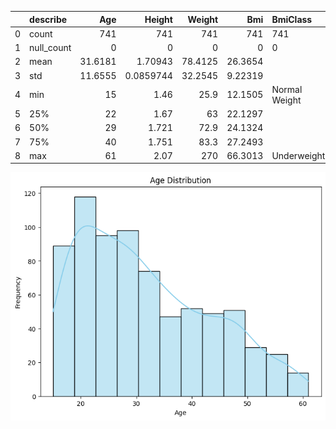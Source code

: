 |    | describe   |      Age |      Height |   Weight |       Bmi | BmiClass      |
|---:|:-----------|---------:|------------:|---------:|----------:|:--------------|
|  0 | count      | 741      | 741         | 741      | 741       | 741           |
|  1 | null_count |   0      |   0         |   0      |   0       | 0             |
|  2 | mean       |  31.6181 |   1.70943   |  78.4125 |  26.3654  |               |
|  3 | std        |  11.6555 |   0.0859744 |  32.2545 |   9.22319 |               |
|  4 | min        |  15      |   1.46      |  25.9    |  12.1505  | Normal Weight |
|  5 | 25%        |  22      |   1.67      |  63      |  22.1297  |               |
|  6 | 50%        |  29      |   1.721     |  72.9    |  24.1324  |               |
|  7 | 75%        |  40      |   1.751     |  83.3    |  27.2493  |               |
|  8 | max        |  61      |   2.07      | 270      |  66.3013  | Underweight   |
![Histogram](test_age_histogram.png)
